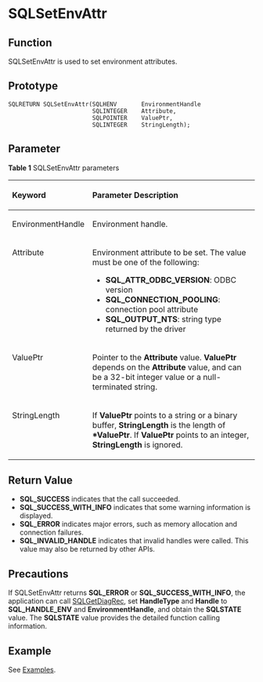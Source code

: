 # SQLSetEnvAttr<a name="EN-US_TOPIC_0242371456"></a>

## Function<a name="en-us_topic_0238272902_en-us_topic_0237120432_en-us_topic_0059778852_s93fc7574cf154704b8cff271a57b9601"></a>

SQLSetEnvAttr is used to set environment attributes.

## Prototype<a name="en-us_topic_0238272902_en-us_topic_0237120432_en-us_topic_0059778852_sfbbc7fe8e3e34b51af9d3a43dab859fc"></a>

```
SQLRETURN SQLSetEnvAttr(SQLHENV       EnvironmentHandle
                        SQLINTEGER    Attribute,    
                        SQLPOINTER    ValuePtr,     
                        SQLINTEGER    StringLength);
```

## Parameter<a name="en-us_topic_0238272902_en-us_topic_0237120432_en-us_topic_0059778852_s1c9b27937d964eaba00ae77fe1cd2c71"></a>

**Table  1**  SQLSetEnvAttr parameters

<a name="en-us_topic_0238272902_en-us_topic_0237120432_en-us_topic_0059778852_t82b61d38241342ffa2c83b3e50393841"></a>
<table><thead align="left"><tr id="en-us_topic_0238272902_en-us_topic_0237120432_en-us_topic_0059778852_r3ec068cec36347ccb83a7f18cf131215"><th class="cellrowborder" valign="top" width="23.27%" id="mcps1.2.3.1.1"><p id="en-us_topic_0238272902_en-us_topic_0237120432_en-us_topic_0059778852_a44a45da69b324aa4b5c1187191ec5c77"><a name="en-us_topic_0238272902_en-us_topic_0237120432_en-us_topic_0059778852_a44a45da69b324aa4b5c1187191ec5c77"></a><a name="en-us_topic_0238272902_en-us_topic_0237120432_en-us_topic_0059778852_a44a45da69b324aa4b5c1187191ec5c77"></a><strong id="en-us_topic_0238272902_en-us_topic_0237120432_en-us_topic_0059778852_a78fd62134c834d6ab90eace249f90f74"><a name="en-us_topic_0238272902_en-us_topic_0237120432_en-us_topic_0059778852_a78fd62134c834d6ab90eace249f90f74"></a><a name="en-us_topic_0238272902_en-us_topic_0237120432_en-us_topic_0059778852_a78fd62134c834d6ab90eace249f90f74"></a>Keyword</strong></p>
</th>
<th class="cellrowborder" valign="top" width="76.73%" id="mcps1.2.3.1.2"><p id="en-us_topic_0238272902_en-us_topic_0237120432_en-us_topic_0059778852_aee2bc08a3b8f47bf81fb032ef089ba6d"><a name="en-us_topic_0238272902_en-us_topic_0237120432_en-us_topic_0059778852_aee2bc08a3b8f47bf81fb032ef089ba6d"></a><a name="en-us_topic_0238272902_en-us_topic_0237120432_en-us_topic_0059778852_aee2bc08a3b8f47bf81fb032ef089ba6d"></a><strong id="en-us_topic_0238272902_en-us_topic_0237120432_en-us_topic_0059778852_a51048b44452847fabe05c8633f0220cf"><a name="en-us_topic_0238272902_en-us_topic_0237120432_en-us_topic_0059778852_a51048b44452847fabe05c8633f0220cf"></a><a name="en-us_topic_0238272902_en-us_topic_0237120432_en-us_topic_0059778852_a51048b44452847fabe05c8633f0220cf"></a>Parameter Description</strong></p>
</th>
</tr>
</thead>
<tbody><tr id="en-us_topic_0238272902_en-us_topic_0237120432_en-us_topic_0059778852_r89c7807f135840058d4a248137b3ca08"><td class="cellrowborder" valign="top" width="23.27%" headers="mcps1.2.3.1.1 "><p id="en-us_topic_0238272902_en-us_topic_0237120432_en-us_topic_0059778852_a5b881394ab5445c89e8b7a9cf6d8c93a"><a name="en-us_topic_0238272902_en-us_topic_0237120432_en-us_topic_0059778852_a5b881394ab5445c89e8b7a9cf6d8c93a"></a><a name="en-us_topic_0238272902_en-us_topic_0237120432_en-us_topic_0059778852_a5b881394ab5445c89e8b7a9cf6d8c93a"></a>EnvironmentHandle</p>
</td>
<td class="cellrowborder" valign="top" width="76.73%" headers="mcps1.2.3.1.2 "><p id="en-us_topic_0238272902_en-us_topic_0237120432_en-us_topic_0059778852_ae9e04af441044a6581179c8dac3884f3"><a name="en-us_topic_0238272902_en-us_topic_0237120432_en-us_topic_0059778852_ae9e04af441044a6581179c8dac3884f3"></a><a name="en-us_topic_0238272902_en-us_topic_0237120432_en-us_topic_0059778852_ae9e04af441044a6581179c8dac3884f3"></a>Environment handle.</p>
</td>
</tr>
<tr id="en-us_topic_0238272902_en-us_topic_0237120432_en-us_topic_0059778852_r2088b45aa8374f988b5b381a7e85ae5b"><td class="cellrowborder" valign="top" width="23.27%" headers="mcps1.2.3.1.1 "><p id="en-us_topic_0238272902_en-us_topic_0237120432_en-us_topic_0059778852_ace1e0a1bd94f482798c38666d51a57a7"><a name="en-us_topic_0238272902_en-us_topic_0237120432_en-us_topic_0059778852_ace1e0a1bd94f482798c38666d51a57a7"></a><a name="en-us_topic_0238272902_en-us_topic_0237120432_en-us_topic_0059778852_ace1e0a1bd94f482798c38666d51a57a7"></a>Attribute</p>
</td>
<td class="cellrowborder" valign="top" width="76.73%" headers="mcps1.2.3.1.2 "><p id="en-us_topic_0238272902_en-us_topic_0237120432_en-us_topic_0059778852_a5713dfef98384960a3106a2b7c9aa751"><a name="en-us_topic_0238272902_en-us_topic_0237120432_en-us_topic_0059778852_a5713dfef98384960a3106a2b7c9aa751"></a><a name="en-us_topic_0238272902_en-us_topic_0237120432_en-us_topic_0059778852_a5713dfef98384960a3106a2b7c9aa751"></a>Environment attribute to be set. The value must be one of the following:</p>
<a name="en-us_topic_0238272902_en-us_topic_0237120432_en-us_topic_0059778852_uefc416b07b1941be81ff69fc135a3a7f"></a><a name="en-us_topic_0238272902_en-us_topic_0237120432_en-us_topic_0059778852_uefc416b07b1941be81ff69fc135a3a7f"></a><ul id="en-us_topic_0238272902_en-us_topic_0237120432_en-us_topic_0059778852_uefc416b07b1941be81ff69fc135a3a7f"><li><strong id="en-us_topic_0238272902_b842352706155147"><a name="en-us_topic_0238272902_b842352706155147"></a><a name="en-us_topic_0238272902_b842352706155147"></a>SQL_ATTR_ODBC_VERSION</strong>: ODBC version</li><li><strong id="en-us_topic_0238272902_b842352706155150"><a name="en-us_topic_0238272902_b842352706155150"></a><a name="en-us_topic_0238272902_b842352706155150"></a>SQL_CONNECTION_POOLING</strong>: connection pool attribute</li><li><strong id="en-us_topic_0238272902_b842352706155155"><a name="en-us_topic_0238272902_b842352706155155"></a><a name="en-us_topic_0238272902_b842352706155155"></a>SQL_OUTPUT_NTS</strong>: string type returned by the driver</li></ul>
</td>
</tr>
<tr id="en-us_topic_0238272902_en-us_topic_0237120432_en-us_topic_0059778852_re3c53307a0b8488f86edbf902499dcd5"><td class="cellrowborder" valign="top" width="23.27%" headers="mcps1.2.3.1.1 "><p id="en-us_topic_0238272902_en-us_topic_0237120432_en-us_topic_0059778852_afaeaa8d63c164853a2b3aee69d5c4dda"><a name="en-us_topic_0238272902_en-us_topic_0237120432_en-us_topic_0059778852_afaeaa8d63c164853a2b3aee69d5c4dda"></a><a name="en-us_topic_0238272902_en-us_topic_0237120432_en-us_topic_0059778852_afaeaa8d63c164853a2b3aee69d5c4dda"></a>ValuePtr</p>
</td>
<td class="cellrowborder" valign="top" width="76.73%" headers="mcps1.2.3.1.2 "><p id="en-us_topic_0238272902_en-us_topic_0237120432_en-us_topic_0059778852_af32d5845d0bc4860ae768bce9257560e"><a name="en-us_topic_0238272902_en-us_topic_0237120432_en-us_topic_0059778852_af32d5845d0bc4860ae768bce9257560e"></a><a name="en-us_topic_0238272902_en-us_topic_0237120432_en-us_topic_0059778852_af32d5845d0bc4860ae768bce9257560e"></a>Pointer to the <strong id="en-us_topic_0238272902_b133111267488"><a name="en-us_topic_0238272902_b133111267488"></a><a name="en-us_topic_0238272902_b133111267488"></a>Attribute</strong> value. <strong id="en-us_topic_0238272902_b842352706155133"><a name="en-us_topic_0238272902_b842352706155133"></a><a name="en-us_topic_0238272902_b842352706155133"></a>ValuePtr</strong> depends on the <strong id="en-us_topic_0238272902_b318523404818"><a name="en-us_topic_0238272902_b318523404818"></a><a name="en-us_topic_0238272902_b318523404818"></a>Attribute</strong> value, and can be a 32-bit integer value or a null-terminated string.</p>
</td>
</tr>
<tr id="en-us_topic_0238272902_en-us_topic_0237120432_en-us_topic_0059778852_rc78d71a78a944585b1a9275d30efa604"><td class="cellrowborder" valign="top" width="23.27%" headers="mcps1.2.3.1.1 "><p id="en-us_topic_0238272902_en-us_topic_0237120432_en-us_topic_0059778852_a3b5e927cb76544a6b2b78ab3c7fcccd7"><a name="en-us_topic_0238272902_en-us_topic_0237120432_en-us_topic_0059778852_a3b5e927cb76544a6b2b78ab3c7fcccd7"></a><a name="en-us_topic_0238272902_en-us_topic_0237120432_en-us_topic_0059778852_a3b5e927cb76544a6b2b78ab3c7fcccd7"></a>StringLength</p>
</td>
<td class="cellrowborder" valign="top" width="76.73%" headers="mcps1.2.3.1.2 "><p id="en-us_topic_0238272902_en-us_topic_0237120432_en-us_topic_0059778852_a99d1997f52594ef2b2b236b459350ccd"><a name="en-us_topic_0238272902_en-us_topic_0237120432_en-us_topic_0059778852_a99d1997f52594ef2b2b236b459350ccd"></a><a name="en-us_topic_0238272902_en-us_topic_0237120432_en-us_topic_0059778852_a99d1997f52594ef2b2b236b459350ccd"></a>If <strong id="en-us_topic_0238272902_b84235270615534"><a name="en-us_topic_0238272902_b84235270615534"></a><a name="en-us_topic_0238272902_b84235270615534"></a>ValuePtr</strong> points to a string or a binary buffer, <strong id="en-us_topic_0238272902_b253655611486"><a name="en-us_topic_0238272902_b253655611486"></a><a name="en-us_topic_0238272902_b253655611486"></a>StringLength</strong> is the length of <strong id="en-us_topic_0238272902_b84235270615538"><a name="en-us_topic_0238272902_b84235270615538"></a><a name="en-us_topic_0238272902_b84235270615538"></a>*ValuePtr</strong>. If <strong id="en-us_topic_0238272902_b842352706155312"><a name="en-us_topic_0238272902_b842352706155312"></a><a name="en-us_topic_0238272902_b842352706155312"></a>ValuePtr</strong> points to an integer, <strong id="en-us_topic_0238272902_b842352706155314"><a name="en-us_topic_0238272902_b842352706155314"></a><a name="en-us_topic_0238272902_b842352706155314"></a>StringLength</strong> is ignored.</p>
</td>
</tr>
</tbody>
</table>

## Return Value<a name="en-us_topic_0238272902_en-us_topic_0237120432_en-us_topic_0059778852_sd43c3bb519574fb68eae3b53fb1b652f"></a>

-   **SQL\_SUCCESS**  indicates that the call succeeded.
-   **SQL\_SUCCESS\_WITH\_INFO**  indicates that some warning information is displayed.
-   **SQL\_ERROR**  indicates major errors, such as memory allocation and connection failures.
-   **SQL\_INVALID\_HANDLE**  indicates that invalid handles were called. This value may also be returned by other APIs.

## Precautions<a name="en-us_topic_0238272902_en-us_topic_0237120432_en-us_topic_0059778852_s3f23b16e09954cc0b1f5bdb1063fee16"></a>

If SQLSetEnvAttr returns  **SQL\_ERROR**  or  **SQL\_SUCCESS\_WITH\_INFO**, the application can call  [SQLGetDiagRec](sqlgetdiagrec.md), set  **HandleType**  and  **Handle**  to  **SQL\_HANDLE\_ENV**  and  **EnvironmentHandle**, and obtain the  **SQLSTATE**  value. The  **SQLSTATE**  value provides the detailed function calling information.

## Example<a name="en-us_topic_0238272902_en-us_topic_0237120432_en-us_topic_0059778852_s54d045c03fcc414bab03c37ea6e4da08"></a>

See  [Examples](example-odbc.md).

